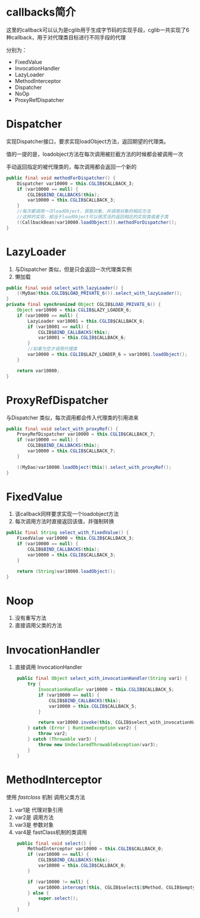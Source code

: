# callbacks简介

这里的callback可以认为是cglib用于生成字节码的实现手段，cglib一共实现了6种callback，用于对代理类目标进行不同手段的代理

分别为：

- FixedValue
- InvocationHandler
- LazyLoader
- MethodInterceptor
- Dispatcher
- NoOp
- ProxyRefDispatcher





# Dispatcher

实现Dispatcher接口，要求实现loadObject方法，返回期望的代理类。

值的一提的是，loadobject方法在每次调用被拦截方法的时候都会被调用一次

手动返回指定的被代理类的，每次调用都会返回一个新的



```java
public final void methodForDispatcher() {
    Dispatcher var10000 = this.CGLIB$CALLBACK_3;
    if (var10000 == null) {
        CGLIB$BIND_CALLBACKS(this);
        var10000 = this.CGLIB$CALLBACK_3;
    }
	//每次都调用一次loadObject，获取对象，并调用对象的相应方法
    //这样的实现，相当于loadObject可以很灵活的返回相应的实现类或者子类
    ((CallbackBean)var10000.loadObject()).methodForDispatcher();
}
```



# LazyLoader

1. 与Dispatcher 类似，但是只会返回一次代理类实例
2. 懒加载 

```java
public final void select_with_lazyLoader() {
    ((MyDao)this.CGLIB$LOAD_PRIVATE_6()).select_with_lazyLoader();
}
private final synchronized Object CGLIB$LOAD_PRIVATE_6() {
    Object var10000 = this.CGLIB$LAZY_LOADER_6;
    if (var10000 == null) {
        LazyLoader var10001 = this.CGLIB$CALLBACK_6;
        if (var10001 == null) {
            CGLIB$BIND_CALLBACKS(this);
            var10001 = this.CGLIB$CALLBACK_6;
        }
		//如果为空才调用代理类
        var10000 = this.CGLIB$LAZY_LOADER_6 = var10001.loadObject();
    }

    return var10000;
}
```



# ProxyRefDispatcher

与Dispatcher 类似，每次调用都会传入代理类的引用进来

```java
public final void select_with_proxyRef() {
    ProxyRefDispatcher var10000 = this.CGLIB$CALLBACK_7;
    if (var10000 == null) {
        CGLIB$BIND_CALLBACKS(this);
        var10000 = this.CGLIB$CALLBACK_7;
    }

    ((MyDao)var10000.loadObject(this)).select_with_proxyRef();
}
```



# FixedValue

1. 该callback同样要求实现一个loadobject方法
2. 每次调用方法时直接返回该值，并强制转换

```java
public final String select_with_fixedValue() {
    FixedValue var10000 = this.CGLIB$CALLBACK_3;
    if (var10000 == null) {
        CGLIB$BIND_CALLBACKS(this);
        var10000 = this.CGLIB$CALLBACK_3;
    }

    return (String)var10000.loadObject();
}
```



# Noop

1. 没有重写方法
2. 直接调用父类的方法

# InvocationHandler

1. 直接调用 InvocationHandler

```java
    public final Object select_with_invocationHandler(String var1) {
        try {
            InvocationHandler var10000 = this.CGLIB$CALLBACK_5;
            if (var10000 == null) {
                CGLIB$BIND_CALLBACKS(this);
                var10000 = this.CGLIB$CALLBACK_5;
            }

            return var10000.invoke(this, CGLIB$select_with_invocationHandler$5, new Object[]{var1});
        } catch (Error | RuntimeException var2) {
            throw var2;
        } catch (Throwable var3) {
            throw new UndeclaredThrowableException(var3);
        }
    }
```

# MethodInterceptor

使用 *fastclass* 机制 调用父类方法

1. var1是 代理对象引用
2. var2是 调用方法
3. var3是 参数对象
4. var4是 fastClass机制的类调用

```java
    public final void select() {
        MethodInterceptor var10000 = this.CGLIB$CALLBACK_0;
        if (var10000 == null) {
            CGLIB$BIND_CALLBACKS(this);
            var10000 = this.CGLIB$CALLBACK_0;
        }

        if (var10000 != null) {
            var10000.intercept(this, CGLIB$select$1$Method, CGLIB$emptyArgs, CGLIB$select$1$Proxy);
        } else {
            super.select();
        }
    }
```

